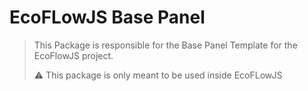 # EcoFLowJS Base Panel

> This Package is responsible for the Base Panel Template for the EcoFlowJS project.
>
> ⚠️ This package is only meant to be used inside EcoFLowJS
